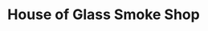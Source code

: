---
title: "House of Glass Smoke Shop"
url: /schenectady/house-of-glass-smoke-shop/
shop: tobacco
---